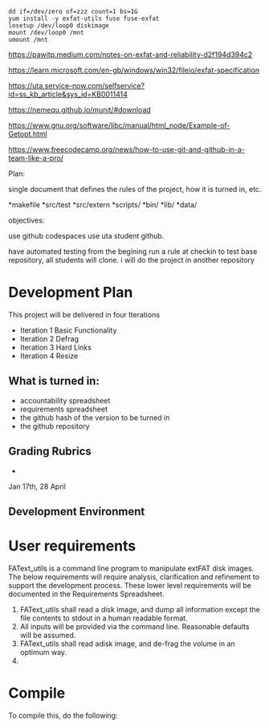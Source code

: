 ```
dd if=/dev/zero of=zzz count=1 bs=1G
yum install -y exfat-utils fuse fuse-exfat
losetup /dev/loop0 diskimage 
mount /dev/loop0 /mnt
umount /mnt
```

https://pawitp.medium.com/notes-on-exfat-and-reliability-d2f194d394c2



https://learn.microsoft.com/en-gb/windows/win32/fileio/exfat-specification



https://uta.service-now.com/selfservice?id=ss_kb_article&sys_id=KB0011414



https://nemequ.github.io/munit/#download



https://www.gnu.org/software/libc/manual/html_node/Example-of-Getopt.html



https://www.freecodecamp.org/news/how-to-use-git-and-github-in-a-team-like-a-pro/





Plan:

 single document that defines the rules of the project, how it is turned in, etc.
 
 
 *makefile
 *src/test
 *src/extern
 *scripts/
 *bin/
 *lib/
 *data/
 
 
 objectives:
 
 use github codespaces
 use uta student github.
 
 have automated testing from the begining
 run a rule at checkin to test
 base repository, all students will clone.
 i will do the project in another repository
 
 # Development Plan
 This project will be delivered in four Iterations
 * Iteration 1 Basic Functionality
 * Iteration 2 Defrag
 * Iteration 3 Hard Links
 * Iteration 4 Resize
 ## What is turned in:
 * accountability spreadsheet
 * requirements spreadsheet
 * the github hash of the version to be turned in
 * the github repository
 ## Grading Rubrics
 * 
 Jan 17th, 28 April
 ## Development Environment
 
 
 # User requirements
 FAText_utils is a command line program to manipulate extFAT disk images. The below requirements will require analysis, clarification and refinement to support the development process.  These lower level requirements will be documented in the Requirements Spreadsheet.
 1.  FAText_utils shall read a disk image, and dump all information except the file contents to stdout in a human readable format.
 2.  All inputs will be provided via the command line. Reasonable defaults will be assumed.
 3.  FAText_utils shall read adisk image, and de-frag the volume in an optimum way.
 4.  
 
 
 # Compile
 To compile this, do the following:
 
 
